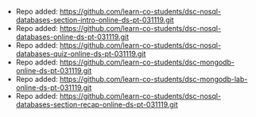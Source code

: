 
- Repo added: https://github.com/learn-co-students/dsc-nosql-databases-section-intro-online-ds-pt-031119.git
- Repo added: https://github.com/learn-co-students/dsc-nosql-databases-online-ds-pt-031119.git
- Repo added: https://github.com/learn-co-students/dsc-nosql-databases-quiz-online-ds-pt-031119.git
- Repo added: https://github.com/learn-co-students/dsc-mongodb-online-ds-pt-031119.git
- Repo added: https://github.com/learn-co-students/dsc-mongodb-lab-online-ds-pt-031119.git
- Repo added: https://github.com/learn-co-students/dsc-nosql-databases-section-recap-online-ds-pt-031119.git